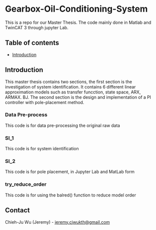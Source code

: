 # Gearbox-Oil-Conditioning-System
This is a repo for our Master Thesis. The code mainly done in Matlab and TwinCAT 3 through jupyter Lab.


## Table of contents

<!--ts-->
   * [Introduction](#Introduction)

<!--te-->

<!-- ABOUT THE PROJECT -->
## Introduction
This master thesis contains two sections, the first section is the investigation of system identification. It contains 6 different linear approximation models such as transfer funcction, state space, ARX, ARMAX. BJ. The second section is the design and implementation of a PI controller with pole-placement method.


### Data Pre-process
This code is for data pre-processing the original raw data

### SI_1
This code is for system identification

### SI_2
This code is for pole placement, in Jupyter Lab and MatLab form

### try_reduce_order
This code is for using the balred() function to reduce model order


<!-- CONTACT -->
## Contact

Chieh-Ju Wu (Jeremy) - jeremy.cjwukth@gmail.com
